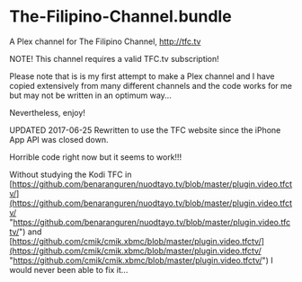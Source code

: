 # The-Filipino-Channel.bundle
A Plex channel for The Filipino Channel, http://tfc.tv

NOTE! This channel requires a valid TFC.tv subscription!

Please note that is is my first attempt to make a Plex channel and I have copied extensively from many different channels
and the code works for me but may not be written in an optimum way...

Nevertheless, enjoy!


UPDATED 2017-06-25  Rewritten to use the TFC website since the iPhone App API was closed down.

Horrible code right now but it seems to work!!!
                   
Without studying the Kodi TFC in [https://github.com/benaranguren/nuodtayo.tv/blob/master/plugin.video.tfctv/](https://github.com/benaranguren/nuodtayo.tv/blob/master/plugin.video.tfctv/ "https://github.com/benaranguren/nuodtayo.tv/blob/master/plugin.video.tfctv/")  and [https://github.com/cmik/cmik.xbmc/blob/master/plugin.video.tfctv/](https://github.com/cmik/cmik.xbmc/blob/master/plugin.video.tfctv/ "https://github.com/cmik/cmik.xbmc/blob/master/plugin.video.tfctv/") I would never been able to fix it...




